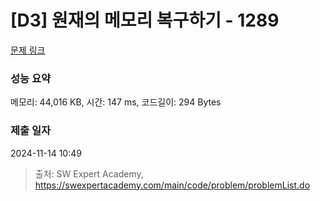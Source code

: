 # [D3] 원재의 메모리 복구하기 - 1289 

[문제 링크](https://swexpertacademy.com/main/code/problem/problemDetail.do?contestProbId=AV19AcoKI9sCFAZN) 

### 성능 요약

메모리: 44,016 KB, 시간: 147 ms, 코드길이: 294 Bytes

### 제출 일자

2024-11-14 10:49



> 출처: SW Expert Academy, https://swexpertacademy.com/main/code/problem/problemList.do